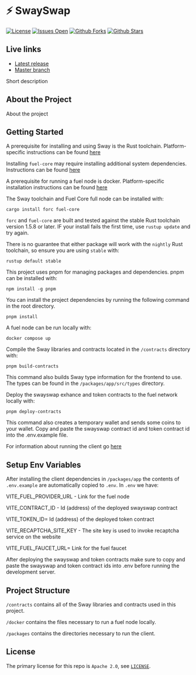 # ⚡️ SwaySwap

[![License](https://img.shields.io/github/license/FuelLabs/swayswap)](https://github.com/FuelLabs/swayswap)
[![Issues Open](https://img.shields.io/github/issues/FuelLabs/swayswap)](https://github.com/FuelLabs/swayswap)
[![Github Forks](https://img.shields.io/github/forks/FuelLabs/swayswap)](https://github.com/FuelLabs/swayswap)
[![Github Stars](https://img.shields.io/github/stars/FuelLabs/swayswap)](https://github.com/FuelLabs/swayswap)


## Live links

- [Latest release](https://fuellabs.github.io/swayswap)
- [Master branch](https://swayswap.vercel.app/)

Short description

<!-- ![SwaySwap Interface](cover.png) -->

## About the Project

About the project

## Getting Started

<!-- 1. [Set up your environment](#set-up-env-variables) -->

A prerequisite for installing and using Sway is the Rust toolchain. Platform-specific instructions can be found [here](https://www.rust-lang.org/tools/install)

Installing `fuel-core` may require installing additional system dependencies. Instructions can be found [here](https://github.com/FuelLabs/fuel-core#building)

A prerequisite for running a fuel node is docker. Platform-specific installation instructions can be found [here](https://docs.docker.com/get-docker/)

The Sway toolchain and Fuel Core full node can be installed with:

```
cargo install forc fuel-core
```

`forc` and `fuel-core` are built and tested against the stable Rust toolchain version 1.5.8 or later. IF your install fails the first time, use `rustup update` and try again.

There is no guarantee that either package will work with the `nightly` Rust toolchain, so ensure you are using `stable` with:

```
rustup default stable
```

This project uses pnpm for managing packages and dependencies. pnpm can be installed with:

```
npm install -g pnpm
```

You can install the project dependencies by running the following command in the root directory.

```
pnpm install
```

A fuel node can be run locally with:

```
docker compose up
```

Compile the Sway libraries and contracts located in the `/contracts` directory with:

```
pnpm build-contracts
```

This command also builds Sway type information for the frontend to use. The types can be found in the `/packages/app/src/types` directory.

Deploy the swayswap exhance and token contracts to the fuel network locally with:

```
pnpm deploy-contracts
```

This command also creates a temporary wallet and sends some coins to your wallet. Copy and paste the swayswap contract id and token contract id into the .env.example file.

For information about running the client go [here](./packages/app/README.md)

## Setup Env Variables

After installing the client dependencies in `/packages/app` the contents of `.env.example` are automatically copied to `.env`. In `.env` we have:

VITE_FUEL_PROVIDER_URL - Link for the fuel node

VITE_CONTRACT_ID - Id (address) of the deployed swayswap contract

VITE_TOKEN_ID= Id (address) of the deployed token contract

VITE_RECAPTCHA_SITE_KEY - The site key is used to invoke recaptcha service on the website

VITE_FUEL_FAUCET_URL= Link for the fuel faucet

After deploying the swayswap and token contracts make sure to copy and paste the swayswap and token contract ids into .env before running the development server.

<!--
### Set up ENV Variables
	TO-DO: Add infos about .env on the root README.md
	https://github.com/FuelLabs/swayswap/issues/62
-->

<!--
## Contributing

TODO: https://github.com/FuelLabs/swayswap/issues/54
-->

## Project Structure

`/contracts` contains all of the Sway libraries and contracts used in this project.

`/docker` contains the files necessary to run a fuel node locally.

`/packages` contains the directories necessary to run the client.

## License

The primary license for this repo is `Apache 2.0`, see [`LICENSE`](./LICENSE).
